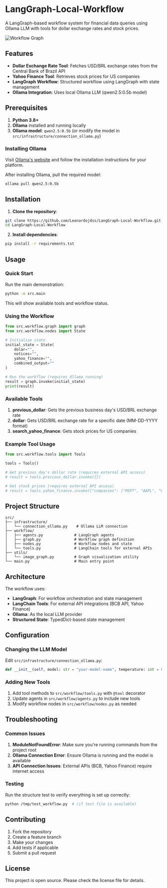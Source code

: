 # LangGraph-Local-Workflow

A LangGraph-based workflow system for financial data queries using Ollama LLM with tools for dollar exchange rates and stock prices.

![Workflow Graph](image.png)

## Features

- **Dollar Exchange Rate Tool**: Fetches USD/BRL exchange rates from the Central Bank of Brazil API
- **Yahoo Finance Tool**: Retrieves stock prices for US companies
- **LangGraph Workflow**: Structured workflow using LangGraph with state management
- **Ollama Integration**: Uses local Ollama LLM (qwen2.5:0.5b model)

## Prerequisites

1. **Python 3.8+**
2. **Ollama** installed and running locally
3. **Ollama model**: `qwen2.5:0.5b` (or modify the model in `src/infrastructure/connection_ollama.py`)

### Installing Ollama

Visit [Ollama's website](https://ollama.ai/) and follow the installation instructions for your platform.

After installing Ollama, pull the required model:
```bash
ollama pull qwen2.5:0.5b
```

## Installation

1. **Clone the repository**:
```bash
git clone https://github.com/Leonardojdss/LangGraph-Local-Workflow.git
cd LangGraph-Local-Workflow
```

2. **Install dependencies**:
```bash
pip install -r requirements.txt
```

## Usage

### Quick Start

Run the main demonstration:
```bash
python -m src.main
```

This will show available tools and workflow status.

### Using the Workflow

```python
from src.workflow.graph import graph
from src.workflow.nodes import State

# Initialize state
initial_state = State(
    dolar="",
    notices="", 
    yahoo_finance="",
    combined_output=""
)

# Run the workflow (requires Ollama running)
result = graph.invoke(initial_state)
print(result)
```

### Available Tools

1. **previous_dollar**: Gets the previous business day's USD/BRL exchange rate
2. **dollar**: Gets USD/BRL exchange rate for a specific date (MM-DD-YYYY format)
3. **search_yahoo_finance**: Gets stock prices for US companies

### Example Tool Usage

```python
from src.workflow.tools import Tools

tools = Tools()

# Get previous day's dollar rate (requires external API access)
# result = tools.previous_dollar.invoke({})

# Get stock prices (requires external API access)  
# result = tools.yahoo_finance.invoke({"companies": ["MSFT", "AAPL", "GOOG"]})
```

## Project Structure

```
src/
├── infrastructure/
│   └── connection_ollama.py    # Ollama LLM connection
├── workflow/
│   ├── agents.py              # LangGraph agents
│   ├── graph.py               # Workflow graph definition
│   ├── nodes.py               # Workflow nodes and state
│   └── tools.py               # LangChain tools for external APIs
├── utils/
│   └── image_graph.py         # Graph visualization utility
└── main.py                    # Main entry point
```

## Architecture

The workflow uses:

- **LangGraph**: For workflow orchestration and state management
- **LangChain Tools**: For external API integrations (BCB API, Yahoo Finance)
- **Ollama**: As the local LLM provider
- **Structured State**: TypedDict-based state management

## Configuration

### Changing the LLM Model

Edit `src/infrastructure/connection_ollama.py`:

```python
def __init__(self, model: str = "your-model-name", temperature: int = 0):
```

### Adding New Tools

1. Add tool methods to `src/workflow/tools.py` with `@tool` decorator
2. Update agents in `src/workflow/agents.py` to include new tools
3. Modify workflow nodes in `src/workflow/nodes.py` as needed

## Troubleshooting

### Common Issues

1. **ModuleNotFoundError**: Make sure you're running commands from the project root
2. **Ollama Connection Error**: Ensure Ollama is running and the model is available
3. **API Connection Issues**: External APIs (BCB, Yahoo Finance) require internet access

### Testing

Run the structure test to verify everything is set up correctly:
```bash
python /tmp/test_workflow.py  # (if test file is available)
```

## Contributing

1. Fork the repository
2. Create a feature branch
3. Make your changes
4. Add tests if applicable
5. Submit a pull request

## License

This project is open source. Please check the license file for details.